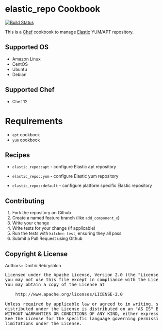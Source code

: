 elastic_repo Cookbook
=======================

[![Build Status](https://travis-ci.org/evertrue/elastic_repo-cookbook.svg)](https://travis-ci.org/evertrue/elastic_repo-cookbook)

This is a [Chef] cookbook to manage [Elastic] YUM/APT repository.

## Supported OS

- Amazon Linux
- CentOS
- Ubuntu
- Debian


## Supported Chef

- Chef 12


# Requirements

* `apt` cookbook
* `yum` cookbook

## Recipes

- `elastic_repo::apt` - configure Elastic apt repository

- `elastic_repo::yum` - configure Elastic yum repository

- `elastic_repo::default` - configure platform specific Elastic repository

## Contributing

1. Fork the repository on Github
2. Create a named feature branch (like `add_component_x`)
3. Write your change
4. Write tests for your change (if applicable)
5. Run the tests with `kitchen test`, ensuring they all pass
6. Submit a Pull Request using Github

## Copyright & License

Authors:: Dmitrii Rebryshkin

<pre>
Licensed under the Apache License, Version 2.0 (the "License");
you may not use this file except in compliance with the License.
You may obtain a copy of the License at

    http://www.apache.org/licenses/LICENSE-2.0

Unless required by applicable law or agreed to in writing, software
distributed under the License is distributed on an "AS IS" BASIS,
WITHOUT WARRANTIES OR CONDITIONS OF ANY KIND, either express or implied.
See the License for the specific language governing permissions and
limitations under the License.
</pre>


[Chef]: https://www.chef.io/
[Elastic]: https://www.elastic.co/
